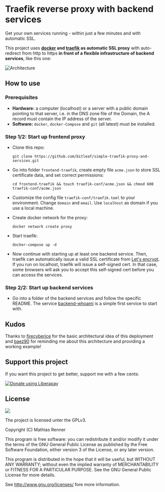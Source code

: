 # Traefik reverse proxy with backend services

Get your own services running - within just a few minutes and with automatic SSL.

This project uses **[docker](https://www.docker.com/) and [traefik](https://traefik.io/) as automatic SSL proxy** with auto-redirect from http to https **in front of a flexible infrastructure of backend services**, like this one:

![Architecture](https://raw.githubusercontent.com/containous/traefik/master/docs/img/architecture.png)

## How to use

### Prerequisites
- **Hardware:** a computer (localhost) or a server with a public domain pointing to that server, i.e. in the DNS zone file of the Domain, the A record must contain the IP address of the server.
- **Software:** `docker`, `docker-Compose` and `git` (all latest) must be installed.

### Step 1/2: Start up frontend proxy
- Clone this repo:

  ```git clone https://github.com/bitleaf/simple-traefik-proxy-and-services.git```

- Go into folder `frontend-traefik`, create empty file `acme.json` to store SSL certificate data, and set correct permissions:  

  ```cd frontend-traefik && touch traefik-conf/acme.json && chmod 600 traefik-conf/acme.json```

- Customize the config file `traefik-conf/traefik.toml` to your environment. Change `domain` and `email`. Use `localhost` as domain if you use a local machine.

- Create docker network for the proxy:

  ```docker network create proxy```

- Start traefik:

  ```docker-compose up -d```

- Now continue with starting up at least one backend service. Then, traefik can automatically issue a valid SSL certificate from [Let's encrypt](https://letsencrypt.org/). If you run on localhost, traefik will issue a self-signed cert. In that case, some browsers will ask you to accept this self-signed cert before you can access the services.


### Step 2/2: Start up backend services
- Go into a folder of the backend services and follow the specific README. The service [backend-whoami](https://github.com/bitleaf/simple-traefik-proxy-and-services/tree/master/backend-whoami) is a simple first service to start with.

## Kudos
Thanks to [firecyberice](https://github.com/firecyberice) for the basic architectural idea of this deployment and [baez90](https://github.com/baez90) for reminding me about this architecture and providing a working example!

## Support this project

If you want this project to get better, support me with a few cents:

<a href="https://liberapay.com/Bitleaf/donate"><img alt="Donate using Liberapay" src="https://liberapay.com/assets/widgets/donate.svg"></a>

## License

![](https://www.gnu.org/graphics/gplv3-127x51.png)

The project is licensed unter the GPLv3.

Copyright (C) Mathias Renner

This program is free software: you can redistribute it and/or modify
it under the terms of the GNU General Public License as published by
the Free Software Foundation, either version 3 of the License, or
any later version.

This program is distributed in the hope that it will be useful,
but WITHOUT ANY WARRANTY; without even the implied warranty of
MERCHANTABILITY or FITNESS FOR A PARTICULAR PURPOSE.  See the
GNU General Public License for more details.

See <http://www.gnu.org/licenses/> fore more information.

